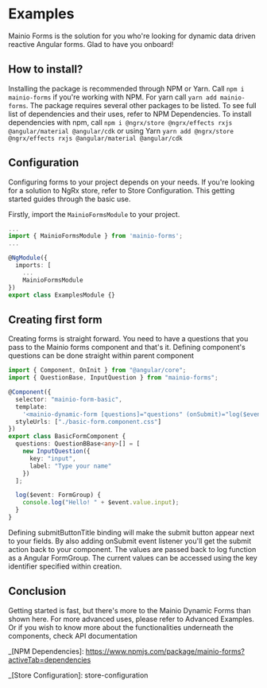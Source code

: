 # Examples

Mainio Forms is the solution for you who're looking for dynamic data driven reactive Angular forms. Glad to have you onboard!

## How to install?

Installing the package is recommended through NPM or Yarn. Call `npm i mainio-forms` if you're working with NPM. For yarn call `yarn add mainio-forms`. The package requires several other packages to be listed. To see full list of dependencies and their uses, refer to NPM Dependencies. To install dependencies with npm, call `npm i @ngrx/store @ngrx/effects rxjs @angular/material @angular/cdk` or using Yarn `yarn add @ngrx/store @ngrx/effects rxjs @angular/material @angular/cdk`

## Configuration

Configuring forms to your project depends on your needs. If you're looking for a solution to NgRx store, refer to Store Configuration. This getting started guides through the basic use.

Firstly, import the `MainioFormsModule` to your project.

```typescript
...
import { MainioFormsModule } from 'mainio-forms';
...

@NgModule({
  imports: [
    ...
    MainioFormsModule
})
export class ExamplesModule {}
```

## Creating first form

Creating forms is straight forward. You need to have a questions that you pass to the Mainio forms component and that's it. Defining component's questions can be done straight within parent component

```typescript
import { Component, OnInit } from "@angular/core";
import { QuestionBase, InputQuestion } from "mainio-forms";

@Component({
  selector: "mainio-form-basic",
  template:
    '<mainio-dynamic-form [questions]="questions" (onSubmit)="log($event)" submitButtonTitle="console.log Me!"></mainio-dynamic-form>',
  styleUrls: ["./basic-form.component.css"]
})
export class BasicFormComponent {
  questions: QuestionBBase<any>[] = [
    new InputQuestion({
      key: "input",
      label: "Type your name"
    })
  ];

  log($event: FormGroup) {
    console.log("Hello! " + $event.value.input);
  }
}
```

Defining submitButtonTitle binding will make the submit button appear next to your fields. By also adding onSubmit event listener you'll get the
submit action back to your component. The values are passed back to log function as a Angular FormGroup. The current values can be accessed using the key identifier specified within creation.

## Conclusion

Getting started is fast, but there's more to the Mainio Dynamic Forms than shown here. For more advanced uses, please refer to Advanced Examples. Or if you wish to know more about the functionalities underneath the components, check API documentation

_[NPM Dependencies]: https://www.npmjs.com/package/mainio-forms?activeTab=dependencies

_[Store Configuration]: store-configuration
